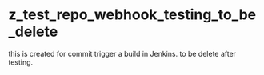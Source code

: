 # z_test_repo_webhook_testing_to_be_delete
this is created for commit trigger a build in Jenkins. to be delete after testing.
